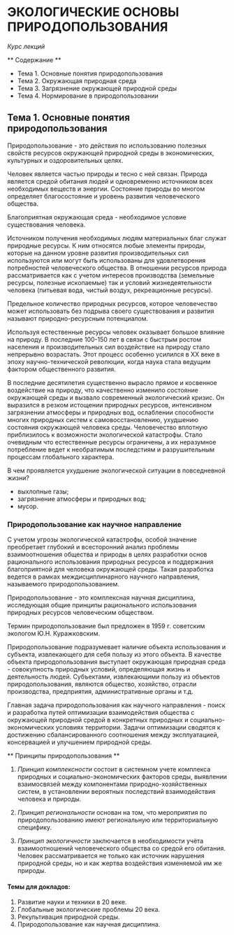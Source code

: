 # ЭКОЛОГИЧЕСКИЕ ОСНОВЫ ПРИРОДОПОЛЬЗОВАНИЯ
_Курс лекций_ 

<!--
Источник: Базавлук В.А., Кулижский С.П. «Основы природопользования», Томск, 2010. 200 с.
-->

** Содержание **

* Тема 1. Основные понятия природопользования
* Тема 2. Окружающая природная среда
* Тема 3. Загрязнение окружающей природной среды
* Тема 4. Нормирование в природопользовании


## Тема 1. Основные понятия природопользования

Природопользование - это действия по использованию полезных свойств ресурсов окружающей природной среды в экономических, культурных и оздоровительных целях.

Человек является частью природы и тесно с ней связан. Природа является средой обитания людей и одновременно источником всех необходимых веществ и энергии. Состояние природы во многом определяет благосостояние и уровень развития человеческого общества.

Благоприятная окружающая среда - необходимое условие существования человека.

Источником получения необходимых людям материальных благ служат природные ресурсы. К ним относятся любые элементы природы, которые на данном уровне развития производительных сил используются или могут быть использованы для удовлетворения потребностей человеческого общества. В отношении ресурсов природа рассматривается как с учетом интересов производства (земельные ресурсы, полезные ископаемые) так и условий жизнедеятельности человека (питьевая вода, чистый воздух, рекреационные ресурсы).

<!--Количество природных ресурсов ограничено.-->

Предельное количество природных ресурсов, которое человечество может использовать без подрыва своего существования и развития называют природно-ресурсным потенциалом.

Используя естественные ресурсы человек оказывает большое влияние на природу. В последние 100-150 лет в связи с быстрым  ростом населения и производительных сил воздействие на природу стало непрерывно возрастать. Этот процесс особенно усилился в XX веке в эпоху научно-технической революции, когда наука стала ведущим фактором общественного развития. 

<!--Экологический кризис и экологическая катастрофа - что это такое и в чем они выражаются? (переписать следующий абзац).-->

В последние десятилетия существенно вырасло прямое и косвенное воздействие на природу, что качественно изменило состояние окружающей среды и вызвало современный экологический кризис. Он выразился в резком истощении природных ресурсов, интенсивном загрязнении атмосферы и природных вод, ослаблении способности многих природных систем к самовосстановлению, ухудшению состояния окружающей человека среды. Человечество вплотную приблизилось к возможности экологической катастрофы. Стало очевидным что естественные ресурсы ограничены, а их неразумное потребление ведет к необратимым последстиям и разрушительным процессам глобального характера.

В чем проявляется ухудшение экологической ситуации в повседневной жизни?
- выхлопные газы;
- загрязнение атмосферы и природных вод;
- мусор.

### Природопользование как научное направление
    
С учетом угрозы экологической катастрофы, особой значение преобретает глубокий и всесторонний анализ проблемы взаимоотношения общества и природы в целях разработки основ рационального использования природных ресурсов и поддержания благоприятной для человека окружающей среды. Такая разработка ведется в рамках междисциплинарного научного направления, называемого природопользованием.
  
Природопользование - это комплексная научная дисциплина, исследующая общие принципы рационального использования природных ресурсов человеческим обществом. 

<!--Её задачи сводятся к разработке принципов осуществления всякой деятельности, связанной либо с непосредственным пользованием природой и её ресурсами, либо с воздействиями на природу.-->

Термин природопользование был предложен в 1959 г. советским экологом Ю.Н. Куражковским. 

Природопользование подразумевает наличие объекта использования и субъекта, извлекающего для себя пользу из этого объекта.
В качестве объекта природопользования выступает окружающая природная среда - совокупность природных условий, определяющая жизнь и деятельность людей. 
Субъектами, извлекающими пользу из объектов природопользования, являются общество, хозяйство, отрасли производства, предприятия, административные органы и т.д.
 
Главная задача природопользования как научного направления - поиск и разработка путей оптимизации взаимодействия общества с окружающей природной средой в конкретных природных и социально-экономических условиях территории.
Задачи оптимизации сводятся к достижению сбалансированного соотношения между эксплуатацией, консервацией и улучшением природной среды.
 

** Принципы природопользования **

   1. _Принцип комплексности_
   состоит в системном учете комплекса природных и социально-экономических факторов среды, выявлении взаимосвязей между компонентами природно-хозяйственных систем, в установлении вероятных последствий взаимодействия человека и природы.
  
   1. _Принцип региональности_
   основан на том, что мероприятия по природопользованию имеют региональную или территориальную специфику.

   1. _Принцип экологичности_
   заключается в необходимости учёта взаимоотношений человеческого общества со средой его обитания. Человек рассматривается не только как источник нарушения природной среды, но и как жертва воздействия изменяемой им же природы. 



#### Темы для докладов: ####

1. Развитие науки и техники в 20 веке.
1. Глобальные экологические проблемы 20 века.
1. Рекультивация природной среды.
1. Природопользование как научная дисциплина.



